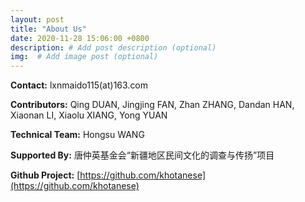```yaml
---
layout: post
title: "About Us"
date: 2020-11-28 15:06:00 +0800
description: # Add post description (optional)
img:  # Add image post (optional)
---
```


**Contact:** lxnmaido115(at)163.com

**Contributors:** Qing DUAN, Jingjing FAN, Zhan ZHANG, Dandan HAN, Xiaonan LI, Xiaolu XIANG, Yong YUAN

**Technical Team:** Hongsu WANG

**Supported By:** 唐仲英基金会“新疆地区民间文化的调查与传扬”项目

**Github Project:** [https://github.com/khotanese](https://github.com/khotanese)